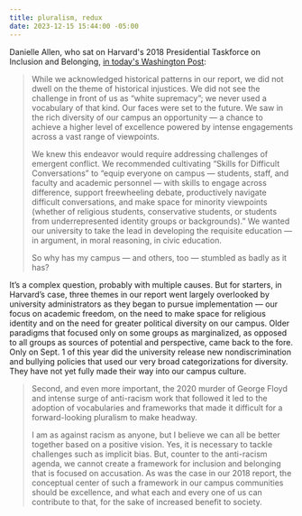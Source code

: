 ```yaml
---
title: pluralism, redux
date: 2023-12-15 15:44:00 -05:00
---
```


Danielle Allen, who sat on Harvard's 2018 Presidential Taskforce on Inclusion and Belonging, [in today's Washington Post](https://www.washingtonpost.com/opinions/2023/12/10/antisemitism-campus-culture-harvard-penn-mit-hearing-path-forward/):

>While we acknowledged historical patterns in our report, we did not dwell on the theme of historical injustices. We did not see the challenge in front of us as “white supremacy”; we never used a vocabulary of that kind. Our faces were set to the future. We saw in the rich diversity of our campus an opportunity — a chance to achieve a higher level of excellence powered by intense engagements across a vast range of viewpoints.
>
>We knew this endeavor would require addressing challenges of emergent conflict. We recommended cultivating “Skills for Difficult Conversations” to “equip everyone on campus — students, staff, and faculty and academic personnel — with skills to engage across difference, support freewheeling debate, productively navigate difficult conversations, and make space for minority viewpoints (whether of religious students, conservative students, or students from underrepresented identity groups or backgrounds).” We wanted our university to take the lead in developing the requisite education — in argument, in moral reasoning, in civic education.
>
>So why has my campus — and others, too — stumbled as badly as it has?
>
It’s a complex question, probably with multiple causes. But for starters, in Harvard’s case, three themes in our report went largely overlooked by university administrators as they began to pursue implementation — our focus on academic freedom, on the need to make space for religious identity and on the need for greater political diversity on our campus. Older paradigms that focused only on some groups as marginalized, as opposed to all groups as sources of potential and perspective, came back to the fore. Only on Sept. 1 of this year did the university release new nondiscrimination and bullying policies that used our very broad categorizations for diversity. They have not yet fully made their way into our campus culture.
>
>Second, and even more important, the 2020 murder of George Floyd and intense surge of anti-racism work that followed it led to the adoption of vocabularies and frameworks that made it difficult for a forward-looking pluralism to make headway.
>
>I am as against racism as anyone, but I believe we can all be better together based on a positive vision. Yes, it is necessary to tackle challenges such as implicit bias. But, counter to the anti-racism agenda, we cannot create a framework for inclusion and belonging that is focused on accusation. As was the case in our 2018 report, the conceptual center of such a framework in our campus communities should be excellence, and what each and every one of us can contribute to that, for the sake of increased benefit to society.